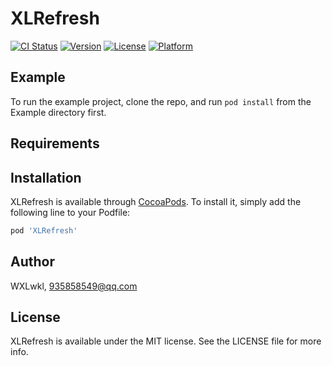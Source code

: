 # XLRefresh

[![CI Status](https://img.shields.io/travis/WXLwkl/XLRefresh.svg?style=flat)](https://travis-ci.org/WXLwkl/XLRefresh)
[![Version](https://img.shields.io/cocoapods/v/XLRefresh.svg?style=flat)](https://cocoapods.org/pods/XLRefresh)
[![License](https://img.shields.io/cocoapods/l/XLRefresh.svg?style=flat)](https://cocoapods.org/pods/XLRefresh)
[![Platform](https://img.shields.io/cocoapods/p/XLRefresh.svg?style=flat)](https://cocoapods.org/pods/XLRefresh)

## Example

To run the example project, clone the repo, and run `pod install` from the Example directory first.

## Requirements

## Installation

XLRefresh is available through [CocoaPods](https://cocoapods.org). To install
it, simply add the following line to your Podfile:

```ruby
pod 'XLRefresh'
```

## Author

WXLwkl, 935858549@qq.com

## License

XLRefresh is available under the MIT license. See the LICENSE file for more info.
